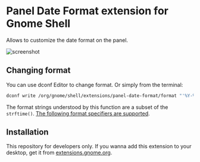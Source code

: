 # Panel Date Format extension for Gnome Shell

Allows to customize the date format on the panel.

![screenshot](./screenshot.png?raw=true)

## Changing format

You can use dconf Editor to change format. Or simply from the terminal:

```sh
dconf write /org/gnome/shell/extensions/panel-date-format/format "'%Y-%m-%d'"
```

The format strings understood by this function are a subset of the `strftime()`. [The following format specifiers are supported](https://docs.gtk.org/glib/method.DateTime.format.html).

## Installation

This repository for developers only. If you wanna add this extension to your desktop, get it from [extensions.gnome.org]( https://extensions.gnome.org/extension/1462/panel-date-format/).
